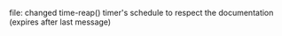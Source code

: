 file: changed time-reap() timer's schedule to respect the documentation (expires after last message)
